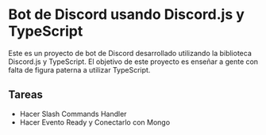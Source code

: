 # Bot de Discord usando Discord.js y TypeScript

Este es un proyecto de bot de Discord desarrollado utilizando la biblioteca Discord.js y TypeScript. El objetivo de este proyecto es enseñar a gente con falta de figura paterna a utilizar TypeScript.

## Tareas

- Hacer Slash Commands Handler
- Hacer Evento Ready y Conectarlo con Mongo